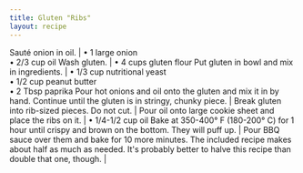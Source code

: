 ```yaml
---
title: Gluten "Ribs"
layout: recipe
---
```


Sauté onion in oil. | &bull; 1 large onion <br> &bull; 2/3 cup oil
Wash gluten. | &bull; 4 cups gluten flour
Put gluten in bowl and mix in ingredients. | &bull; 1/3 cup nutritional yeast <br> &bull; 1/2 cup peanut butter <br> &bull; 2 Tbsp paprika
Pour hot onions and oil onto the gluten and mix it in by hand. Continue until the gluten is in stringy, chunky piece. |
Break gluten into rib-sized pieces. Do not cut. |
Pour oil onto large cookie sheet and place the ribs on it. | &bull; 1/4-1/2 cup oil
Bake at 350-400° F (180-200° C) for 1 hour until crispy and brown on the bottom. They will puff up. |
Pour BBQ sauce over them and bake for 10 more minutes. The included recipe makes about half as much as needed. It's probably better to halve this recipe than double that one, though. |
